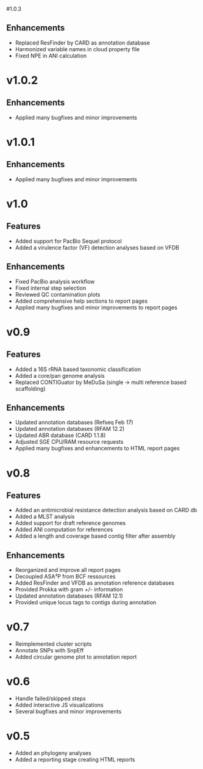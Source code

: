 #1.0.3
## Enhancements
- Replaced ResFinder by CARD as annotation database
- Harmonized variable names in cloud property file
- Fixed NPE in ANI calculation

# v1.0.2
## Enhancements
- Applied many bugfixes and minor improvements

# v1.0.1
## Enhancements
- Applied many bugfixes and minor improvements

# v1.0
## Features
- Added support for PacBio Sequel protocol
- Added a virulence factor (VF) detection analyses based on VFDB

## Enhancements
- Fixed PacBio analysis workflow
- Fixed internal step selection
- Reviewed QC contamination plots
- Added comprehensive help sections to report pages
- Applied many bugfixes and minor improvements to report pages

# v0.9
## Features
- Added a 16S rRNA based taxonomic classification
- Added a core/pan genome analysis
- Replaced CONTIGuator by MeDuSa (single -> multi reference based scaffolding)

## Enhancements
- Updated annotation databases (Refseq Feb 17)
- Updated annotation databases (RFAM 12.2)
- Updated ABR database (CARD 1.1.8)
- Adjusted SGE CPU/RAM resource requests
- Applied many bugfixes and enhancements to HTML report pages

# v0.8
## Features
- Added an antimicrobial resistance detection analysis based on CARD db
- Added a MLST analysis
- Added support for draft reference genomes
- Added ANI computation for references
- Added a length and coverage based contig filter after assembly

## Enhancements
- Reorganized and improve all report pages
- Decoupled ASA³P from BCF ressources
- Added ResFinder and VFDB as annotation reference databases
- Provided Prokka with gram +/- information
- Updated annotation databases (RFAM 12.1)
- Provided unique locus tags to contigs during annotation

# v0.7
- Reimplemented cluster scripts
- Annotate SNPs with SnpEff
- Added circular genome plot to annotation report

# v0.6
- Handle failed/skipped steps
- Added interactive JS visualizations
- Several bugfixes and minor improvements

# v0.5
- Added an phylogeny analyses
- Added a reporting stage creating HTML reports
